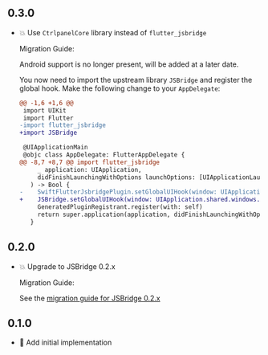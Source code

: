## 0.3.0

- 💥 Use `CtrlpanelCore` library instead of `flutter_jsbridge`

  Migration Guide:

  Android support is no longer present, will be added at a later date.

  You now need to import the upstream library `JSBridge` and register the global hook. Make the following change to your `AppDelegate`:

  ```diff
  @@ -1,6 +1,6 @@
   import UIKit
   import Flutter
  -import flutter_jsbridge
  +import JSBridge

   @UIApplicationMain
   @objc class AppDelegate: FlutterAppDelegate {
  @@ -8,7 +8,7 @@ import flutter_jsbridge
       _ application: UIApplication,
       didFinishLaunchingWithOptions launchOptions: [UIApplicationLaunchOptionsKey: Any]?
     ) -> Bool {
  -    SwiftFlutterJsbridgePlugin.setGlobalUIHook(window: UIApplication.shared.windows.first!)
  +    JSBridge.setGlobalUIHook(window: UIApplication.shared.windows.first!)
       GeneratedPluginRegistrant.register(with: self)
       return super.application(application, didFinishLaunchingWithOptions: launchOptions)
     }
  ```

## 0.2.0

- 💥 Upgrade to JSBridge 0.2.x

  Migration Guide:

  See the [migration guide for JSBridge 0.2.x](https://github.com/LinusU/flutter_jsbridge/commit/c654237afe72edc2f76f6aba4b6650cb2c2a89b5)

## 0.1.0

- 🎉 Add initial implementation
